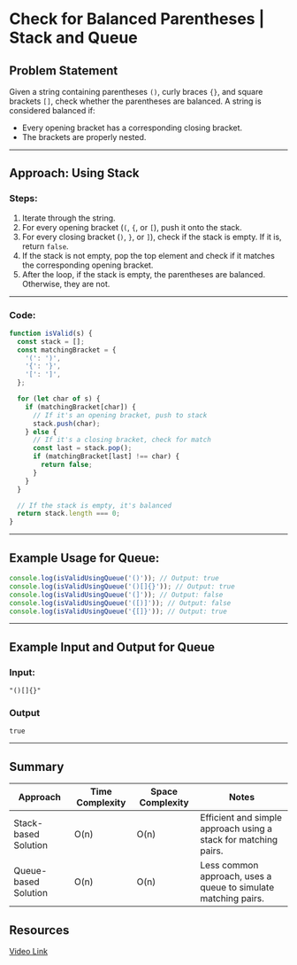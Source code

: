 # Check for Balanced Parentheses | Stack and Queue

## Problem Statement

Given a string containing parentheses `()`, curly braces `{}`, and square brackets `[]`, check whether the parentheses are balanced. A string is considered balanced if:

- Every opening bracket has a corresponding closing bracket.
- The brackets are properly nested.

---

## Approach: Using Stack

### Steps:

1. Iterate through the string.
2. For every opening bracket (`(`, `{`, or `[`), push it onto the stack.
3. For every closing bracket (`)`, `}`, or `]`), check if the stack is empty. If it is, return `false`.
4. If the stack is not empty, pop the top element and check if it matches the corresponding opening bracket.
5. After the loop, if the stack is empty, the parentheses are balanced. Otherwise, they are not.

---

### Code:

```javascript
function isValid(s) {
  const stack = [];
  const matchingBracket = {
    '(': ')',
    '{': '}',
    '[': ']',
  };

  for (let char of s) {
    if (matchingBracket[char]) {
      // If it's an opening bracket, push to stack
      stack.push(char);
    } else {
      // If it's a closing bracket, check for match
      const last = stack.pop();
      if (matchingBracket[last] !== char) {
        return false;
      }
    }
  }

  // If the stack is empty, it's balanced
  return stack.length === 0;
}
```

---

## Example Usage for Queue:

```javascript
console.log(isValidUsingQueue('()')); // Output: true
console.log(isValidUsingQueue('()[]{}')); // Output: true
console.log(isValidUsingQueue('(]')); // Output: false
console.log(isValidUsingQueue('([)]')); // Output: false
console.log(isValidUsingQueue('{[]}')); // Output: true
```

---

## Example Input and Output for Queue

### Input:

```
"()[]{}"
```

### Output

```
true
```

---

## Summary

| Approach             | Time Complexity | Space Complexity | Notes                                                           |
| -------------------- | --------------- | ---------------- | --------------------------------------------------------------- |
| Stack-based Solution | O(n)            | O(n)             | Efficient and simple approach using a stack for matching pairs. |
| Queue-based Solution | O(n)            | O(n)             | Less common approach, uses a queue to simulate matching pairs.  |

## Resources

[Video Link](https://www.youtube.com/watch?v=xwjS0iZhw4I&list=PLgUwDviBIf0pOd5zvVVSzgpo6BaCpHT9c&index=3&ab_channel=takeUforward)

